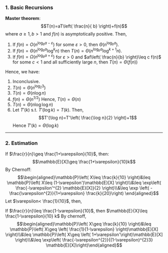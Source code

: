 ### 1. Basic Recursions
**Master theorem**:
$$T(n)=aT\left( \frac{n}{ b} \right)+f(n)$$where $a\geq 1,b>1$ and $f(n)$ is asymptotically positive. Then,
1. If $f(n)=O(n ^{\log_{b}a-\varepsilon})$ for some $\varepsilon> 0$, then $\Theta(n^{\log_{b}a})$.
2. If $f(n)=\Theta(n^{\log_{b} a}\log^k n)$ then $T(n)=\Theta(n^{\log_{b}a}\log^{k+1}n)$.
3. If $f(n)=\Omega(n^{\log_{b}a+\varepsilon})$ for $\varepsilon>0$ and $af\left( \frac{n}{b} \right)\leq c f(n)$ for some $c< 1$ and all sufficiently large $n$, then $T(n)=\Theta(f(n))$

Hence, we have: 
1. Inconclusive. 
2. $T(n)=\Theta(n^{\log_{2}3})$
3. $T(n)=\Theta(n \log n)$
4. $f(n)=\Theta(n^{1/2})$ Hence, $T(n)=\Theta(n)$
5. $T(n)=\Theta(n \log \log n)$
6. Let $T'(k)$ s.t. $T'(\log k)=T(k)$. Then, $$T'(\log n)=T'\left( \frac{\log n}{2} \right)+1$$ Hence $T'(k)=\Theta(\log k)$

---
### 2. Estimation
If $\frac{r}{n}\geq \frac{1+\varepsilon}{10}$, then: $$\mathbb{E}[X]\geq \frac{1+\varepsilon}{10}k$$By Chernoff: $$\begin{aligned}\mathbb{P}\left( X\leq \frac{k}{10} \right)&\leq \mathbb{P}\left( X\leq (1-\varepsilon')\mathbb{E}[X] \right)\\&\leq \exp\left( \frac{-\varepsilon'^{2} \mathbb{E}[X]}{2} \right)\\&\leq \exp \left( -\frac{\varepsilon^{2}}{1+\varepsilon}  \frac{k}{20}\right) \end{aligned}$$Let $\varepsilon< \frac{1}{10}$, then, 

If $\frac{r}{n}\leq \frac{1-\varepsilon}{10}$, then $\mathbb{E}{X}\leq \frac{1-\varepsilon}{10} k$ By chernoff, $$\begin{aligned}\mathbb{P}\left( X\geq \frac{k}{10} \right)&\leq \mathbb{P}\left( X\geq \left( \frac{1}{1-\varepsilon} \right)\mathbb{E}[X] \right)\\&\leq \mathbb{P}\left( X\geq \left( 1+\varepsilon'\right)\mathbb{E}[X] \right)\\&\leq \exp\left( \frac{-\varepsilon^{2}}{(1-\varepsilon)^{2}3} \mathbb{E}[X]\right)\end{aligned}$$ 
